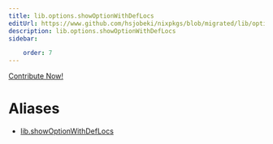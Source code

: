 ```yaml
---
title: lib.options.showOptionWithDefLocs
editUrl: https://www.github.com/hsjobeki/nixpkgs/blob/migrated/lib/options.nix#L461C27
description: lib.options.showOptionWithDefLocs
sidebar:

    order: 7
---
```


<a href="https://www.github.com/hsjobeki/nixpkgs/blob/migrated/lib/options.nix#L461C27">Contribute Now!</a>


# Aliases

- [lib.showOptionWithDefLocs](/nix-doc-comments/reference/lib/lib-showoptionwithdeflocs)


